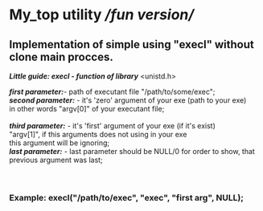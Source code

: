My_top utility */fun version/*
===

 Implementation of simple using "execl" without clone main procces.
   -------------------------
   

___Little guide: execl - function of library___  <unistd.h> <br>

 
 ***first parameter:***- path of executant file "/path/to/some/exec";<br>
    ***second parameter:*** - it's 'zero' argument of your exe (path to your exe)<br>
             	        		   in other words "argv[0]" of your executant file; <br>	
     ***third parameter:*** - it's 'first' argument of your exe (if it's exist)<br>
		                           "argv[1]", if this arguments does not using in your exe<br>
	      	              		   this argument will be ignoring;<br>
       ***last parameter:*** - last parameter should be NULL/0 for order to show, that
                   	 	           previous argument was last;<br>
<br>
<br>

<h3>Example:   execl("/path/to/exec", "exec", "first arg", NULL);<h3/>




